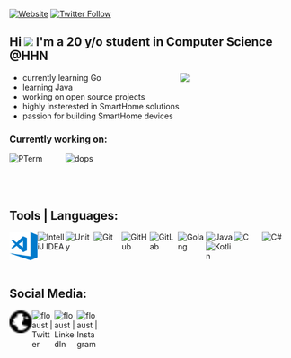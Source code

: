 [![Website](https://img.shields.io/website?label=florianbenediktaust.com&style=for-the-badge&url=https%3A%2F%2Fflorianbenediktaust.com)][website]
[![Twitter Follow](https://img.shields.io/twitter/follow/FlorianBAust?color=1DA1F2&logo=twitter&style=for-the-badge)](https://twitter.com/intent/follow?original_referer=https%3A%2F%2Fgithub.com%2FFlorianBAust&screen_name=FlorianBAust)

## Hi  <img src="https://github.com/sudnyeshtalekar/sudnyeshtalekar/blob/master/Assets/Hi.gif" width="30px">  I'm a 20 y/o student in Computer Science @HHN

<img align='right' src='https://user-images.githubusercontent.com/5713670/87202985-820dcb80-c2b6-11ea-9f56-7ec461c497c3.gif' width='200"'>

- currently learning Go
- learning Java
- working on open source projects
- highly insterested in SmartHome solutions
- passion for building SmartHome devices

### Currently working on:

<a href="https://github.com/pterm/pterm"><img align="left" alt="PTerm" width="100px" src="https://avatars3.githubusercontent.com/u/71455014?s=200&v=4" /></a>
<a href="https://github.com/dops-cli/dops"><img align="left" alt="dops" width="100px" src="https://avatars2.githubusercontent.com/u/69481900?s=200&v=4" /></a>

<br />
<br />
<br />
<br />

## Tools | Languages:

<img align="left" alt="Visual Studio Code" width="50px" src="https://raw.githubusercontent.com/github/explore/80688e429a7d4ef2fca1e82350fe8e3517d3494d/topics/visual-studio-code/visual-studio-code.png" />
<img align="left" alt="IntelliJ IDEA" width="50px" src="https://upload.wikimedia.org/wikipedia/commons/thumb/d/d5/IntelliJ_IDEA_Logo.svg/2000px-IntelliJ_IDEA_Logo.svg.png" />
<img align="left" alt="Unity" width="50px" src="https://lh3.googleusercontent.com/proxy/8I98WOYe6fYuWRBC8EddckuHFEPmP1yp8WLGnGYFyk-2trpvNMc5Jrdjj8N0GNyNN4B_6fFL102teVSahgY6q7kNR_JOrQDQ9F4f_pmi_Il_TjR16Ag" />
<img align="left" alt="Git" width="50px" src="https://git-scm.com/images/logos/downloads/Git-Icon-1788C.png" />
<img align="left" alt="GitHub" width="50px" src="https://upload.wikimedia.org/wikipedia/commons/thumb/9/91/Octicons-mark-github.svg/1200px-Octicons-mark-github.svg.png" />
<img align="left" alt="GitLab" width="50px" src="https://cdn.iconscout.com/icon/free/png-512/gitlab-7-1175194.png" />
<img align="left" alt="Golang" width="50px" src="https://blog.golang.org/go-brand/Go-Logo/PNG/Go-Logo_Blue.png" />
<img align="left" alt="Java" width="50px" src="https://cdn.iconscout.com/icon/free/png-512/java-43-569305.png" />
<img align="left" alt="C" width="50px" src="https://cdn.iconscout.com/icon/free/png-512/c-programming-569564.png" />
<img align="left" alt="C#" width="50px" src="https://upload.wikimedia.org/wikipedia/commons/thumb/8/82/C_Sharp_logo.png/715px-C_Sharp_logo.png" />
<img align="left" alt="Kotlin" width="50px" src="https://upload.wikimedia.org/wikipedia/commons/thumb/7/74/Kotlin-logo.svg/1200px-Kotlin-logo.svg.png" />

<br />
<br />
<br />
<br />

## Social Media:

[<img align="left" alt="florianbenediktaustcom" width="40px" src="https://raw.githubusercontent.com/iconic/open-iconic/master/svg/globe.svg" />][website]
[<img align="left" alt="floaust | Twitter" width="40px" src="https://cdn.jsdelivr.net/npm/simple-icons@v3/icons/twitter.svg" />][twitter]
[<img align="left" alt="floaust | LinkedIn" width="40px" src="https://cdn.jsdelivr.net/npm/simple-icons@v3/icons/linkedin.svg" />][linkedin]
[<img align="left" alt="floaust | Instagram" width="40px" src="https://cdn.jsdelivr.net/npm/simple-icons@v3/icons/instagram.svg" />][instagram]

<br />

[website]: https://florianbenediktaust.com
[twitter]: https://twitter.com/FLorianBAust
[instagram]: https://www.instagram.com/florian.benedikt.aust/
[linkedin]: https://www.linkedin.com/in/florian-aust-b598951ba/